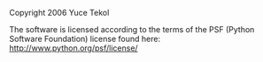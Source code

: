 Copyright 2006 Yuce Tekol

The software is licensed according to the terms of the PSF (Python Software Foundation) license found here: http://www.python.org/psf/license/